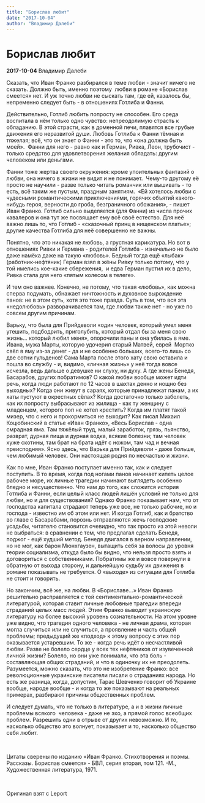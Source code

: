 ```yaml
---
title: "Борислав любит"
date: "2017-10-04"
author: "Владимир Далеби"
---
```


# Борислав любит

**2017-10-04** Владимир Далеби

Сказать, что Иван Франко разбирался в теме любви - значит ничего не сказать. Должно быть, именно поэтому  любви в романе «Борислав смеется» нет. И уж точно любви не сыскать там, где ей, казалось бы, непременно следует быть - в отношениях Готлиба и Фанни.

Действительно, Готлиб любить попросту не способен. Его среда воспитала в нём только одно чувство: непреодолимую страсть к обладанию. В этой страсти, как в доменной печи, плавятся все грубые движения его неразвитой души. Любовь Готлиба к Фанни тёмная и тяжелая; всё, что он знает о Фанни - это то, что «она должна быть моей».  Фанни для него - равно как и Герман, Ривка, Леон, трубочист - только средство для удовлетворения желания обладать: другим человеком или деньгами.

Фанни тоже жертва своего окружения: кроме упоительных фантазий о любви, она ничего в жизни не видит и не понимает.  Чему-то другому её просто не научили - разве только читать романчик или вышивать - то есть, всё таким же пустым, праздным занятиям.  «Ей хотелось любви с чудесными романтическими приключениями, горячих объятий какого-нибудь героя, верности до гроба, безграничного обожания», - пишет Иван Франко. Готлиб сильно выделяется (для Фанни) из числа прочих кавалеров и она тут же посвящает ему всё своё естество. Для неё важно лишь то, что Готлиб - «сказочный принц в нищенском платье»; другие качества Готлиба для неё совершенно не важны.

Понятно, что это никакая не любовь, а грустная карикатура. Но вот в отношениях Ривки и Германа - родителей Готлиба - изначально не было даже намёка даже на такую «любовь». Бедный тогда ещё «лыбак» (работник-нефтяник) Герман взял в жёны Ривку только потому, что у той имелись кое-какие сбережения,  и едва Герман пустил их в дело, Ривка стала для него «пятым колесом в телеге».

И тем оно важнее. Конечно, не потому, что такая «любовь», как можна сперва подумать, обнажает ничтожность и духовное вырождение панов: не в этом суть, хотя это тоже правда. Суть в том, что вся эта «недолюбовь» разворачивается там, где любви также нет - но уже по совсем другим причинам.

Варьку, что была для Прийдеволи «один человек, который умел меня утешить, подбодрить, приголубить, который отдал бы за меня свою жизнь... который любил меня», опорочили паны и она убилась в яме. Ивана, мужа Марты, которую удочерил старый Матвей, еврей  Мортко свёл в яму из-за денег - да и не особенно больших, всего-то лишь со две сотни гульденов! Сама Марта после этого хату свою оставила и пошла во службу - и, видимо, «личная жизнь» у неё тогда вовсе исчезла, ведь дальше о девушке ни слуху, ни духу. А где жены Бенедя, Басарабов, других побратимов? О какой любви вообще может идти речь, когда люди работают по 12 часов в шахтах денно и нощно без выходных? Когда они живут в сараях, которые принадлежат панам, а их хаты пустуют в окрестных сёлах? Когда достаточно только заболеть, как их попросту выбрасывают из жилища - как ту женщину с младенцем, которого поп не хотел крестить? Когда им платят такой мизер, что с него и прокормиться не выходит? Как писал Михаил Коцюбинский в статье «Иван Франко», «Весь Борислав - одна смрадная яма. Там тяжёлый труд, малый заработок, грязь, пьянство, разврат, дурная пища и дурная водка, всякие болезни; там человек хуже скотины, там брат на брата идёт с ножом, там чад и вечная преисподняя». Ясно здесь, что Варька для Прийдеволи - даже больше, чем любимый человек. Они настоящая родня по несчастью и жизни.

Как по мне, Иван Франко поступает именно так, как и следует поступить. В то время, когда под ногами панов начинает кипеть целое рабочее море, их личные трагедии начинают выглядеть особенно бледно и несущественно. Что нам до того, как сложится история Готлиба и Фанни, если целый класс людей лишён условий не только для любви, но и для существования? Однако Франко показывает нам, что от господства капитала страдают теперь уже все, не только рабочие, но и господа - известно им об этом или нет. И когда Готлиб, как и братство во главе с Басарабами, порознь отправляются жечь господские усадьбы, читателю становится очевидно, что так просто из этой неволи не выбраться: в сравнении с тем, что предлагал сделать Бенедя, поджог - ещё худший метод. Бенедя двигался в верном направлении, но не мог, как барон Мюнхгаузен, вытащить себя за волосы до уровня теории социализма, откуда было бы видно, что нельзя просто взять и договориться с собственниками. Побратимы же и вовсе повернули в обратную от выхода сторону, и дальнейшую судьбу их движения в романе показывать не требуется. О «выходе» из ситуации для Готлиба не стоит и говорить.

Но закончим, всё же, на любви. В «Бориславе...» Иван Франко решительно расправляется с той сентиментально-романтической литературой, которая ставит личные любовные трагедии впереди страданий целых масс людей. Этим Франко выводит украинскую литературу на более высокий уровень сознательности. На этом уровне уже видно, что трагедия одного человека - не личная драма, которая могла случиться или не случиться, а проявление и часть общей проблемы; предыдущий же «подход» к этому вопросу с этих пор оказывается устаревшим. То же - когда речь идёт о несчастливой любви. Разве не болело сердце у всех тех нефтяников от изувеченной личной жизни? Болело, но они уже понимали, что эта боль - составляющая общих страданий, и что в одиночку их не преодолеть. Разумеется, можно сказать, что это не изобретение Франко: все революционные украинские писатели писали о страданиях народа. Но есть же разница, когда, допустим, Тарас Шевченко говорит об Украине вообще, народе вообще - и когда то же показывают на реальных примерах, разбирают причины общественных проблем.

И следует думать, что не только в литературе, а и в жизни личные проблемы всякого  человека - даже не эхо, а прямой голос всеобщих проблем. Разрешить одни в отрыве от других невозможно. И то, насколько общество это волнует, показывает и то, насколько общество себя любит.

 

Цитаты сверены по изданию «Иван Франко. Стихотворения и поэмы. Рассказы. Борислав смеется» - БВЛ, серия вторая, том 121. -М., Художественная литература, 1971.  

 

Оригинал взят с Leport